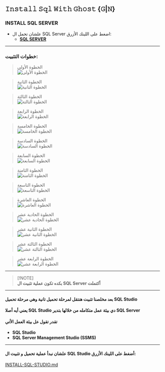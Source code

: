 ## 𝙸𝚗𝚜𝚝𝚊𝚕𝚕 𝚂𝚚𝚕 𝚆𝚒𝚝𝚑 𝙶𝚑𝚘𝚜𝚝 {𝙶|𝙽}

### INSTALL SQL SERVER
- علشان تحمل ال SQL Server اضغط على اللينك الأزرق:
  - [**SQL SERVER**](https://www.microsoft.com/en-us/sql-server/sql-server-downloads "Download Sql Server")

---

### خطوات التثبيت:
> الخطوة الأولى  
![الخطوة الأولى](./images/1.PNG)

> الخطوة الثانية  
![الخطوة التانية](./images/2.PNG)

> الخطوة الثالثة  
![الخطوة التالتة](./images/3.png)

> الخطوة الرابعة  
![الخطوة الرابعة](./images/4.png)

> الخطوة الخامسة  
![الخطوة الخامسة](./images/5.png)

> الخطوة السادسة  
![الخطوة السادسة](./images/6.png)

> الخطوة السابعة  
![الخطوة السابعة](./images/7.png)

> الخطوة الثامنة  
![الخطوة الثامنة](./images/8.png)

> الخطوة التاسعة  
![الخطوة التاسعة](./images/9.png)

> الخطوة العاشرة  
![الخطوة العاشرة](./images/10.png)

> الخطوة الحادية عشر  
![الخطوة الحادية عشر](./images/11.png)

> الخطوة الثانية عشر  
![الخطوة الثانية عشر](./images/12.png)

> الخطوة الثالثة عشر  
![الخطوة التالتة عشر](./images/13.png)

> الخطوة الرابعة عشر  
![الخطوة الرابعة عشر](./images/14.png)

---
> [!NOTE]\
> **بكده تكون عملية تثبيت ال SQL Server أكتملت**
---
#### بعد مخلصنا تثبيت هنتقل لمرحلة تحميل تانية وهي مرحلة تحميل  SQL Studio
#### يعني أيه أصلا SQL Studio دي بيئة عمل متكامله من خلالها بتدير SQL Server
#### تقدر تقول عل بيئة العمل الأتي 
- **SQL Studio**
- **SQL Server Management Studio (SSMS)**

---

#### علشان نبدأ عملية تحميل و تثبيت ال SQL Studio أضغط على اللينك الأزرق:
[INSTALL-SQL-STUDIO.md](INSTALL-SQL-STUDIO.md)




